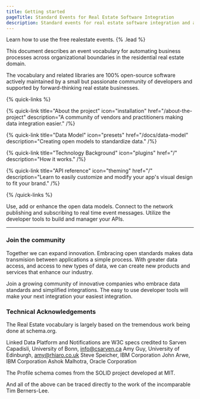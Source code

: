 ```yaml
---
title: Getting started
pageTitle: Standard Events for Real Estate Software Integration
description: Standard events for real estate software integration and automation
---
```


Learn how to use the free realestate events. {% .lead %}

This document describes an event vocabulary for automating business processes across organizational boundaries in the residential real estate domain.

The vocabulary and related libraries are 100% open-source software actively maintained by a small but passionate community of developers and supported by forward-thinking real estate businesses.

{% quick-links %}

{% quick-link title="About the project" icon="installation" href="/about-the-project" description="A community of vendors and practitioners making data integration easier." /%}

{% quick-link title="Data Model" icon="presets" href="/docs/data-model" description="Creating open models to standardize data." /%}

{% quick-link title="Technology Background" icon="plugins" href="/" description="How it works." /%}

{% quick-link title="API reference" icon="theming" href="/" description="Learn to easily customize and modify your app's visual design to fit your brand." /%}

{% /quick-links %}

Use, add or enhance the open data models.  Connect to the network publishing and subscribing to real time event messages.
Utilize the developer tools to build and manager your APIs.  


---

### Join the community

Together we can expand innovation.  Embracing open standards makes data transmision between applications a simple process.  With greater data access, and access to new types of data, we can create new products and services that enhance our industry.

Join a growing community of innovative companies who embrace data standards and simplified integrations.  The easy to use developer tools will make your next integration your easiest integration.

### Technical Acknowledgements
The Real Estate vocabulary is largely based on the tremendous work being done at schema.org.

Linked Data Platform and Notifications are W3C specs credited to Sarven Capadisli, University of Bonn, info@csarven.ca Amy Guy, University of Edinburgh, amy@rhiaro.co.uk Steve Speicher, IBM Corporation John Arwe, IBM Corporation Ashok Malhotra, Oracle Corporation

The Profile schema comes from the SOLID project developed at MIT.

And all of the above can be traced directly to the work of the incomparable Tim Berners-Lee.
